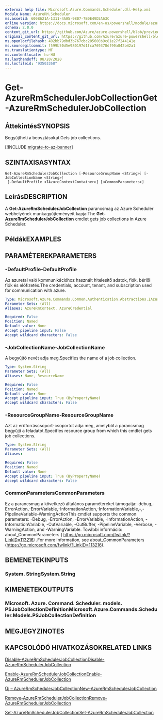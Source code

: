 ```yaml
---
external help file: Microsoft.Azure.Commands.Scheduler.dll-Help.xml
Module Name: AzureRM.Scheduler
ms.assetid: 600B621A-1311-4A05-9807-7B0E49D5A63C
online version: https://docs.microsoft.com/en-us/powershell/module/azurerm.scheduler/get-azurermschedulerjobcollection
schema: 2.0.0
content_git_url: https://github.com/Azure/azure-powershell/blob/preview/src/ResourceManager/Scheduler/Commands.Scheduler/help/Get-AzureRmSchedulerJobCollection.md
original_content_git_url: https://github.com/Azure/azure-powershell/blob/preview/src/ResourceManager/Scheduler/Commands.Scheduler/help/Get-AzureRmSchedulerJobCollection.md
ms.openlocfilehash: 402bb79dbd3b767cbc285600b9c81e27f244141e
ms.sourcegitcommit: f599b50d5e980197d1fca769378df90a842b42a1
ms.translationtype: MT
ms.contentlocale: hu-HU
ms.lasthandoff: 08/20/2020
ms.locfileid: "93503368"
---
```

# <span data-ttu-id="f1671-101">Get-AzureRmSchedulerJobCollection</span><span class="sxs-lookup"><span data-stu-id="f1671-101">Get-AzureRmSchedulerJobCollection</span></span>

## <span data-ttu-id="f1671-102">Áttekintés</span><span class="sxs-lookup"><span data-stu-id="f1671-102">SYNOPSIS</span></span>
<span data-ttu-id="f1671-103">Begyűjtheti a beosztásokat.</span><span class="sxs-lookup"><span data-stu-id="f1671-103">Gets job collections.</span></span>

[!INCLUDE [migrate-to-az-banner](../../includes/migrate-to-az-banner.md)]

## <span data-ttu-id="f1671-104">SZINTAXISA</span><span class="sxs-lookup"><span data-stu-id="f1671-104">SYNTAX</span></span>

```
Get-AzureRmSchedulerJobCollection [-ResourceGroupName <String>] [-JobCollectionName <String>]
 [-DefaultProfile <IAzureContextContainer>] [<CommonParameters>]
```

## <span data-ttu-id="f1671-105">Leírás</span><span class="sxs-lookup"><span data-stu-id="f1671-105">DESCRIPTION</span></span>
<span data-ttu-id="f1671-106">A **Get-AzureRmSchedulerJobCollection** parancsmag az Azure Scheduler webhelyének munkagyűjteményeit kapja.</span><span class="sxs-lookup"><span data-stu-id="f1671-106">The **Get-AzureRmSchedulerJobCollection** cmdlet gets job collections in Azure Scheduler.</span></span>

## <span data-ttu-id="f1671-107">Példák</span><span class="sxs-lookup"><span data-stu-id="f1671-107">EXAMPLES</span></span>

## <span data-ttu-id="f1671-108">PARAMÉTEREK</span><span class="sxs-lookup"><span data-stu-id="f1671-108">PARAMETERS</span></span>

### <span data-ttu-id="f1671-109">-DefaultProfile</span><span class="sxs-lookup"><span data-stu-id="f1671-109">-DefaultProfile</span></span>
<span data-ttu-id="f1671-110">Az azuretal való kommunikációhoz használt hitelesítő adatok, fiók, bérlői fiók és előfizetés.</span><span class="sxs-lookup"><span data-stu-id="f1671-110">The credentials, account, tenant, and subscription used for communication with azure.</span></span>

```yaml
Type: Microsoft.Azure.Commands.Common.Authentication.Abstractions.IAzureContextContainer
Parameter Sets: (All)
Aliases: AzureRmContext, AzureCredential

Required: False
Position: Named
Default value: None
Accept pipeline input: False
Accept wildcard characters: False
```

### <span data-ttu-id="f1671-111">-JobCollectionName</span><span class="sxs-lookup"><span data-stu-id="f1671-111">-JobCollectionName</span></span>
<span data-ttu-id="f1671-112">A begyűjtő nevét adja meg.</span><span class="sxs-lookup"><span data-stu-id="f1671-112">Specifies the name of a job collection.</span></span>

```yaml
Type: System.String
Parameter Sets: (All)
Aliases: Name, ResourceName

Required: False
Position: Named
Default value: None
Accept pipeline input: True (ByPropertyName)
Accept wildcard characters: False
```

### <span data-ttu-id="f1671-113">-ResourceGroupName</span><span class="sxs-lookup"><span data-stu-id="f1671-113">-ResourceGroupName</span></span>
<span data-ttu-id="f1671-114">Azt az erőforráscsoport-csoportot adja meg, amelyből a parancsmag begyűjti a feladatot.</span><span class="sxs-lookup"><span data-stu-id="f1671-114">Specifies resource group from which this cmdlet gets job collections.</span></span>

```yaml
Type: System.String
Parameter Sets: (All)
Aliases:

Required: False
Position: Named
Default value: None
Accept pipeline input: True (ByPropertyName)
Accept wildcard characters: False
```

### <span data-ttu-id="f1671-115">CommonParameters</span><span class="sxs-lookup"><span data-stu-id="f1671-115">CommonParameters</span></span>
<span data-ttu-id="f1671-116">Ez a parancsmag a következő általános paramétereket támogatja:-debug,-ErrorAction,-ErrorVariable,-InformationAction,-InformationVariable,-,-PipelineVariable-WarningAction</span><span class="sxs-lookup"><span data-stu-id="f1671-116">This cmdlet supports the common parameters: -Debug, -ErrorAction, -ErrorVariable, -InformationAction, -InformationVariable, -OutVariable, -OutBuffer, -PipelineVariable, -Verbose, -WarningAction, and -WarningVariable.</span></span> <span data-ttu-id="f1671-117">További információ: about_CommonParameters ( https://go.microsoft.com/fwlink/?LinkID=113216) .</span><span class="sxs-lookup"><span data-stu-id="f1671-117">For more information, see about_CommonParameters (https://go.microsoft.com/fwlink/?LinkID=113216).</span></span>

## <span data-ttu-id="f1671-118">BEMENETEK</span><span class="sxs-lookup"><span data-stu-id="f1671-118">INPUTS</span></span>

### <span data-ttu-id="f1671-119">System. String</span><span class="sxs-lookup"><span data-stu-id="f1671-119">System.String</span></span>

## <span data-ttu-id="f1671-120">KIMENETEK</span><span class="sxs-lookup"><span data-stu-id="f1671-120">OUTPUTS</span></span>

### <span data-ttu-id="f1671-121">Microsoft. Azure. Command. Scheduler. models. PSJobCollectionDefinition</span><span class="sxs-lookup"><span data-stu-id="f1671-121">Microsoft.Azure.Commands.Scheduler.Models.PSJobCollectionDefinition</span></span>

## <span data-ttu-id="f1671-122">MEGJEGYZI</span><span class="sxs-lookup"><span data-stu-id="f1671-122">NOTES</span></span>

## <span data-ttu-id="f1671-123">KAPCSOLÓDÓ HIVATKOZÁSOK</span><span class="sxs-lookup"><span data-stu-id="f1671-123">RELATED LINKS</span></span>

[<span data-ttu-id="f1671-124">Disable-AzureRmSchedulerJobCollection</span><span class="sxs-lookup"><span data-stu-id="f1671-124">Disable-AzureRmSchedulerJobCollection</span></span>](./Disable-AzureRmSchedulerJobCollection.md)

[<span data-ttu-id="f1671-125">Enable-AzureRmSchedulerJobCollection</span><span class="sxs-lookup"><span data-stu-id="f1671-125">Enable-AzureRmSchedulerJobCollection</span></span>](./Enable-AzureRmSchedulerJobCollection.md)

[<span data-ttu-id="f1671-126">Új – AzureRmSchedulerJobCollection</span><span class="sxs-lookup"><span data-stu-id="f1671-126">New-AzureRmSchedulerJobCollection</span></span>](./New-AzureRmSchedulerJobCollection.md)

[<span data-ttu-id="f1671-127">Remove-AzureRmSchedulerJobCollection</span><span class="sxs-lookup"><span data-stu-id="f1671-127">Remove-AzureRmSchedulerJobCollection</span></span>](./Remove-AzureRmSchedulerJobCollection.md)

[<span data-ttu-id="f1671-128">Set-AzureRmSchedulerJobCollection</span><span class="sxs-lookup"><span data-stu-id="f1671-128">Set-AzureRmSchedulerJobCollection</span></span>](./Set-AzureRmSchedulerJobCollection.md)



